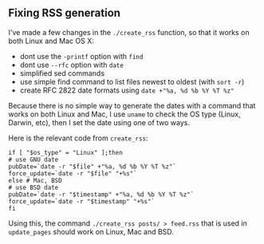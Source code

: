 ## Fixing RSS generation

I've made a few changes in the `./create_rss` function, so that it works on both Linux and Mac OS X:

- dont use the `-printf` option with `find`
- dont use `--rfc` option with `date`
- simplified sed commands
- use simple find command to list files newest to oldest (with `sort -r`)
- create RFC 2822 date formats using `date +"%a, %d %b %Y %T %z"`

Because there is no simple way to generate the dates with a command that works on both Linux and Mac, I use `uname` to check the OS type (Linux, Darwin, etc), then I set the date using one of two ways.

Here is the relevant code from `create_rss`:

```
if [ "$os_type" = "Linux" ];then
# use GNU date
pubDate=`date -r "$file" +"%a, %d %b %Y %T %z"`
force_update=`date -r "$file" "+%s"`
else # Mac, BSD
# use BSD date
pubDate=`date -r "$timestamp" +"%a, %d %b %Y %T %z"`
force_update=`date -r "$timestamp" "+%s"`
fi
```

Using this, the command `./create_rss posts/ > feed.rss` that is used in `update_pages` should work on Linux, Mac and BSD.
